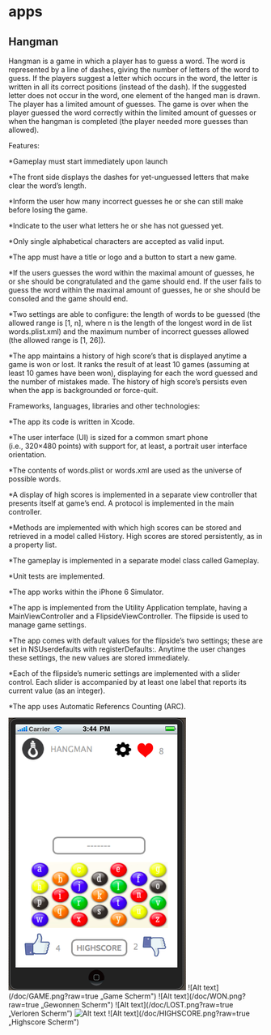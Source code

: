 apps
====
Hangman
-------
Hangman is a game in which a player has to guess a word. The word is represented by a line of dashes, giving the number of letters of the word to guess. If the players suggest a letter which occurs in the word, the letter is written in all its correct positions (instead of the dash).  If the suggested letter does not occur in the word, one element of the hanged man is drawn. The player has a limited amount of guesses. The game is over when the player guessed the word correctly within the limited amount of guesses or when the hangman is completed (the player needed more guesses than allowed).

Features:

*Gameplay must start immediately upon launch

*The front side displays the dashes for yet-unguessed letters that make clear the word’s length.
 
*Inform the user how many incorrect guesses he or she can still make before losing the game.

*Indicate to the user what letters he or she has not guessed yet.  

*Only single alphabetical characters are accepted as valid input.

*The app must have a title or logo and a button to start a new game.

*If the users guesses the word within the maximal amount of guesses, he or she should be congratulated and the game should end. If the user fails to guess the word within the maximal amount of guesses, he or she should be consoled and the game should end. 

*Two settings are able to configure: the length of words to be guessed (the allowed range is [1, n], where n is the length of the longest word in de list words.plist.xml) and the maximum number of incorrect guesses allowed (the allowed range is [1, 26]). 

*The app maintains a history of high score’s that is displayed anytime a game is won or lost. It ranks the result of at least 10 games (assuming at least 10 games have been won), displaying for each the word guessed and the number of mistakes made. The history of high score’s persists even when the app is backgrounded or force-quit. 

Frameworks, languages, libraries and other technologies:

*The app its code is written in Xcode. 

*The user interface (UI) is sized for a common smart phone (i.e., 320×480 points) with support for, at least, a portrait user interface orientation. 

*The contents of words.plist or words.xml are used as the universe of possible words. 

*A display of high scores is implemented in a separate view controller that presents itself at game’s end. A protocol is implemented in the main controller. 

*Methods are implemented with which high scores can be stored and retrieved in a model called History. High scores are stored persistently, as in a property list. 

*The gameplay is implemented in a separate model class called Gameplay. 

*Unit tests are implemented.

*The app works within the iPhone 6 Simulator. 

*The app is implemented from the Utility Application template, having a MainViewController and a FlipsideViewController. The flipside is used to manage game settings.

*The app comes with default values for the flipside’s two settings; these are set in NSUserdefaults with registerDefaults:. Anytime the user changes these settings, the new values are stored immediately. 

*Each of the flipside’s numeric settings are implemented with a slider control. Each slider is accompanied by at least one label that reports its current value (as an integer). 

*The app uses Automatic Referencs Counting (ARC). 

![Alt text](/Hangman/doc/START.png?raw=true "Start Scherm")
![Alt text](/doc/GAME.png?raw=true „Game Scherm")
![Alt text](/doc/WON.png?raw=true „Gewonnen Scherm")
![Alt text](/doc/LOST.png?raw=true „Verloren Scherm”)
![Alt text](/doc/SETTINGS.png?raw=true "Settings Scherm")
![Alt text](/doc/HIGHSCORE.png?raw=true „Highscore Scherm”)
